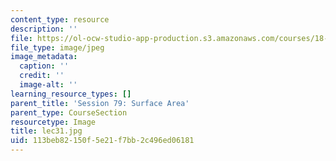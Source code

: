 ```yaml
---
content_type: resource
description: ''
file: https://ol-ocw-studio-app-production.s3.amazonaws.com/courses/18-01sc-single-variable-calculus-fall-2010/113beb82150f5e21f7bb2c496ed06181_lec31.jpg
file_type: image/jpeg
image_metadata:
  caption: ''
  credit: ''
  image-alt: ''
learning_resource_types: []
parent_title: 'Session 79: Surface Area'
parent_type: CourseSection
resourcetype: Image
title: lec31.jpg
uid: 113beb82-150f-5e21-f7bb-2c496ed06181
---
```

